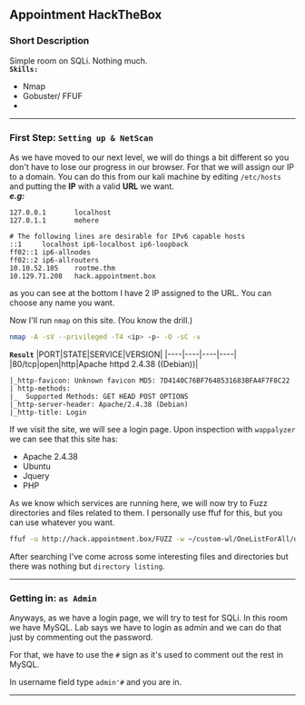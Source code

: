 ## Appointment HackTheBox
### Short Description
Simple room on SQLi. Nothing much.
<br>**`Skills:`**
- Nmap
- Gobuster/ FFUF
- 

---

### First Step: `Setting up & NetScan`
As we have moved to our next level, we will do things a bit different so you don't have to lose our progress in our browser. For that we will assign our IP to a domain. You can do this from our kali machine by editing `/etc/hosts` and putting the **IP** with a valid **URL** we want. <br>***e.g:***
```terminal
127.0.0.1       localhost
127.0.1.1       mehere

# The following lines are desirable for IPv6 capable hosts
::1     localhost ip6-localhost ip6-loopback
ff02::1 ip6-allnodes
ff02::2 ip6-allrouters
10.10.52.105    rootme.thm
10.129.71.208   hack.appointment.box
```
as you can see at the bottom I have 2 IP assigned to the URL. You can choose any name you want.

Now I'll run `nmap` on this site. (You know the drill.)
```bash
nmap -A -sV --privileged -T4 <ip> -p- -O -sC -v
```
**`Result`**
|PORT|STATE|SERVICE|VERSION|
|----|----|----|----|
|80/tcp|open|http|Apache httpd 2.4.38 ((Debian))|

```terminal
|_http-favicon: Unknown favicon MD5: 7D4140C76BF7648531683BFA4F7F8C22
| http-methods: 
|_  Supported Methods: GET HEAD POST OPTIONS
|_http-server-header: Apache/2.4.38 (Debian)
|_http-title: Login
```

If we visit the site, we will see a login page. Upon inspection with `wappalyzer` we can see that this site has:
 - Apache 2.4.38
 - Ubuntu
 - Jquery
 - PHP

As we know which services are running here, we will now try to Fuzz directories and files related to them. I personally use ffuf for this, but you can use whatever you want.

```bash
ffuf -u http://hack.appointment.box/FUZZ -w ~/custom-wl/OneListForAll/dict/common_short.txt -v -r -c
```
After searching I've come across some interesting files and directories but there was nothing but `directory listing`. 

---
### Getting in: `as Admin`
Anyways, as we have a login page, we will try to test for SQLi. In this room we have MySQL. Lab says we have to login as admin and we can do that just by commenting out the password.

For that, we have to use the `#` sign as it's used to comment out the rest in MySQL.

In username field type `admin'#` and you are in.

---
